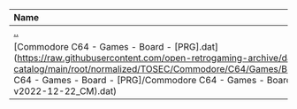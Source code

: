 |Name|Size|
|:---|---:|
|[..](../index.html)|DIR|
|[Commodore C64 - Games - Board - [PRG].dat](https://raw.githubusercontent.com/open-retrogaming-archive/dat-catalog/main/root/normalized/TOSEC/Commodore/C64/Games/Board/[PRG]/Commodore C64 - Games - Board - [PRG]/Commodore C64 - Games - Board - [PRG] (TOSEC-v2022-12-22_CM).dat)|140785|
